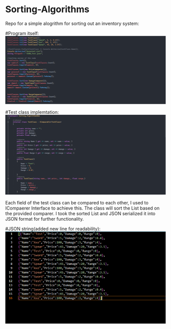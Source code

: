 # Sorting-Algorithms
Repo for a simple alogrithm for sorting out an inventory system:

#Program itself:
![](https://github.com/NixxeN001/Sorting-Algorithms/blob/master/program_file.PNG)

#Test class implemtation:
![](https://github.com/NixxeN001/Sorting-Algorithms/blob/master/TestClass.PNG)

Each field of the test class can be compared to each other, I used to ICompaerer Interface to achieve this.
The class will sort the List based on the provided comparer. I took the sorted List and JSON serialized it into JSON format for further functionality. 

#JSON string(added new line for readability):
![](https://github.com/NixxeN001/Sorting-Algorithms/blob/master/JSON_file.PNG)
